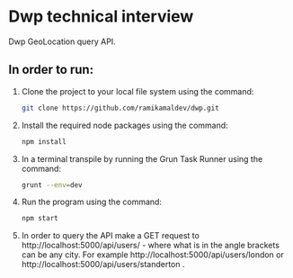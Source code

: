 # Dwp technical interview

Dwp GeoLocation query API.

## In order to run:

1. Clone the project to your local file system using the command:
   ```bash
   git clone https://github.com/ramikamaldev/dwp.git
   ```
2. Install the required node packages using the command:
   ```bash
   npm install
   ```
3. In a terminal transpile by running the Grun Task Runner using the command:
   ```bash
   grunt --env=dev
   ```
4. Run the program using the command:
   ```bash
   npm start
   ```
5. In order to query the API make a GET request to http://localhost:5000/api/users/<london> - where what is in the angle brackets can be any city. For example http://localhost:5000/api/users/london or http://localhost:5000/api/users/standerton .
